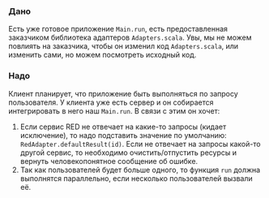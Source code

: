 ### Дано 
 
Есть уже готовое приложение `Main.run`, есть предоставленная заказчиком библиотека адаптеров `Adapters.scala`. Увы, мы не можем повлиять на заказчика, чтобы он изменил код `Adapters.scala`, или изменить сами, но можем посмотреть исходный код. 
 
### Надо 
 
Клиент планирует, что приложение быть выполняться по запросу пользователя. У клиента уже есть сервер и он собирается интегрировать в него наш `Main.run`. В связи с этим он хочет: 
 
1. Если сервис RED не отвечает на какие-то запросы (кидает исключение), то надо подставить значение по умолчанию: `RedAdapter.defaultResult(id)`.  Если не отвечает на запросы какой-то другой сервис, то необходимо очистить/отпустить ресурсы и вернуть человекопонятное 
сообщение об ошибке. 
1. Так как пользователей будет больше одного, то функция `run` должна выполнятся параллельно, если несколько пользователей вызвали её.
